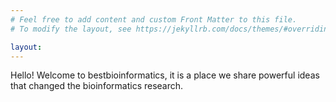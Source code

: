 ```yaml
---
# Feel free to add content and custom Front Matter to this file.
# To modify the layout, see https://jekyllrb.com/docs/themes/#overriding-theme-defaults

layout: 
---
```


Hello! Welcome to bestbioinformatics, it is a place we share powerful ideas that changed the bioinformatics research. 


